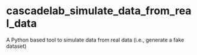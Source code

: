 # cascadelab_simulate_data_from_real_data
 A Python based tool to simulate data from real data (i.e., generate a fake dataset)
